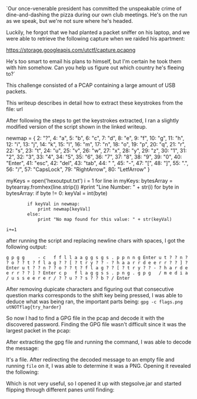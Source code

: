 `Our once-venerable president has committed the unspeakable crime of dine-and-dashing the pizza during our own club meetings. He's on the run as we speak, but we're not sure where he's headed.

Luckily, he forgot that we had planted a packet sniffer on his laptop, and we were able to retrieve the following capture when we raided his apartment:

https://storage.googleapis.com/utctf/capture.pcapng

He's too smart to email his plans to himself, but I'm certain he took them with him somehow. Can you help us figure out which country he's fleeing to?`

This challenge consisted of a PCAP containing a large amount of USB packets.

This writeup describes in detail how to extract
these keystrokes from the file: url

After following the steps to get the keystrokes extracted, I ran a slightly modified version of the script shown in the linked
writeup.


newmap = {
 2: "?",
 4: "a",
 5: "b",
 6: "c",
 7: "d",
 8: "e",
 9: "f",
 10: "g",
 11: "h",
 12: "i",
 13: "j",
 14: "k",
 15: "l",
 16: "m",
 17: "n",
 18: "o",
 19: "p",
 20: "q",
 21: "r",
 22: "s",
 23: "t",
 24: "u",
 25: "v",
 26: "w",
 27: "x",
 28: "y",
 29: "z",
 30: "1",
 31: "2",
 32: "3",
 33: "4",
 34: "5",
 35: "6",
 36: "7",
 37: "8",
 38: "9",
 39: "0",
 40: "Enter",
 41: "esc",
 42: "del",
 43: "tab",
 44: " ",
 45: "-",
 47: "[",
 48: "]",
 55: ".",
 56: "/",
 57: "CapsLock",
 79: "RightArrow",
 80: "LetfArrow"
 }

myKeys = open('hexoutput.txt')
i = 1
for line in myKeys:
    bytesArray = bytearray.fromhex(line.strip())
 #print "Line Number: " + str(i)
    for byte in bytesArray:
        if byte != 0:
            keyVal = int(byte)
 
            if keyVal in newmap:
                print newmap[keyVal]
            else:
                print "No map found for this value: " + str(keyVal)
 
    i+=1
after running the script and replacing newline chars with spaces, I got the following output:

`g p g g     - c   f f l l a a g g s g s . p p n n g Enter u t ? ? n ? ? o ? ? t ? f l a g ? ? [ ? t r y ? ? - ? h a a r r d e e r r ? ? ] ? Enter u t ? ? n ? ? o ? ? t ? f l a g ? ? [ ? t r y ? ? - ? h a r d e e r r ? ? ] ? Enter c p   f l a g g s s . p n g . g p g   / m e d i a / u s s e e r e r / ? ? u ? ? s ? ? b ? / Enter`

After removing dupicate characters and figuring out that consecutive question marks corresponds to the shift key being pressed, 
I was able to deduce what was being ran, the important parts being:
`gpg -c flags.png
utNOTflag{try_harder}`

So now I had to find a GPG file in the pcap and decode it with the discovered password. Finding the GPG file wasn't difficult
since it was the largest packet in the pcap:

After extracting the gpg file and running the command, I was able to decode the message:

It's a file. After redirecting the decoded message to an empty file and running `file` on it, I was able to determine it was a 
PNG. Opening it revealed the following:

Which is not very useful, so I opened it up with stegsolve.jar and started flipping through different panes until finding:

